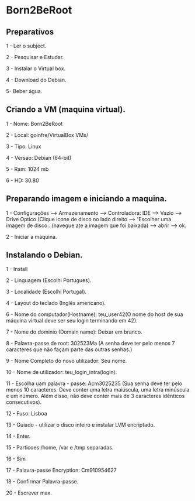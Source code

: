 # Born2BeRoot


## Preparativos
1 - Ler o subject.

2 - Pesquisar e Estudar.

3 - Instalar o Virtual box.

4 - Download do Debian.

5- Beber água.
## Criando a VM (maquina virtual).
1 - Nome:	Born2BeRoot

2 - Local:	goinfre/VirtualBox VMs/

3 - Tipo:	Linux

4 - Versao:	Debian (64-bit)

5 - Ram: 1024 mb

6 - HD: 30.80

## Preparando imagem e iniciando a maquina.
1 - Configurações --> Armazenamento --> Controladora: IDE --> Vazio --> Drive Optico (Clique icone de disco no lado direito --> 'Escolher uma imagem de disco...(navegue ate a imagem que foi baixada) --> abrir --> ok.

2 - Iniciar a maquina.

## Instalando o Debian.

1 - Install

2 - Linguagem (Escolhi Portugues).

3 - Localidade (Escolhi Portugal).

4 - Layout do teclado (Inglês americano).

6 - Nome do computador(Hostname): teu_user42(O nome do host de sua máquina virtual deve ser seu login terminando em 42).

7 - Nome do dominio (Domain name): Deixar em branco.

8 - Palavra-passe de root: 302523Ma (A senha deve ter pelo menos 7 caracteres que não façam parte das outras senhas.)

9 - Nome Completo do novo utilizador: Seu nome.

10 - Nome de utilizador: teu_login_intra(login).

11 - Escolha uam palavra - passe: Acm3025235 (Sua senha deve ter pelo menos 10 caracteres. Deve conter uma letra maiúscula, uma letra minúscula e um número. Além disso, não deve conter mais de 3 caracteres idênticos consecutivos).

12 - Fuso: Lisboa

13 - Guiado - utilizar o disco inteiro e instalar LVM encriptado.

14 - Enter.

15 - Particoes /home, /var e /tmp separadas.

16 - Sim

17 - Palavra-passe Encryption: Cm910954627

18 - Confirmar Palavra-passe.

20 - Escrever max.